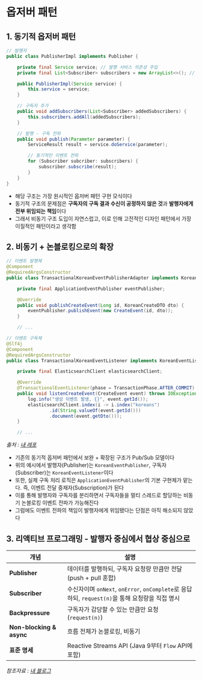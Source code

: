 # 옵저버 패턴

## 1. 동기적 옵저버 패턴

```java
// 발행자
public class PublisherImpl implements Publisher {

    private final Service service; // 발행 서비스 의존성 주입
    private final List<Subscriber> subscribers = new ArrayList<>(); // 구독자 관리

    public PublisherImpl(Service service) {
        this.service = service;
    }

    // 구독자 추가
    public void addSubscribers(List<Subscriber> addedSubscribers) {
        this.subscribers.addAll(addedSubscribers);
    }

    // 발행 - 구독 전파
    public void publish(Parameter parameter) {
        ServiceResult result = service.doService(parameter);

        // 동기적인 이벤트 전파
        for (Subscriber subcriber: subscribers) {
            subscriber.subscribe(result);
        }
    }
}
```
- 해당 구조는 가장 원시적인 옵저버 패턴 구현 모식이다
- 동기적 구조의 문제점은 **구독자의 구독 결과 수신이 공정하지 않은 것**과 **발행자에게 전부 위임되는 책임**이다
- 그래서 비동기 구조 도입이 자연스럽고, 이로 인해 고전적인 디자인 패턴에서 가장 이질적인 패턴이라고 생각함

## 2. 비동기 + 논블로킹으로의 확장

```java
// 이벤트 발행체
@Component
@RequiredArgsConstructor
public class TransactionalKoreanEventPublisherAdapter implements KoreanEventPublisher {

    private final ApplicationEventPublisher eventPublisher;

    @Override
    public void publishCreateEvent(Long id, KoreanCreateDTO dto) {
        eventPublisher.publishEvent(new CreateEvent(id, dto));
    }

    // ...
```
```java
// 이벤트 구독체
@Slf4j
@Component
@RequiredArgsConstructor
public class TransactionalKoreanEventListener implements KoreanEventListener {

    private final ElasticsearchClient elasticsearchClient;

    @Override
    @TransactionalEventListener(phase = TransactionPhase.AFTER_COMMIT)
    public void listenCreateEvent(CreateEvent event) throws IOException {
        log.info("생성 이벤트 발생, {}", event.getId());
        elasticsearchClient.index(i -> i.index("koreans")
                .id(String.valueOf(event.getId()))
                .document(event.getDto()));
    }

    // ...
```
*출처 : [내 레포](https://github.com/kimD0ngjun/search/blob/main/search_sol/src/main/java/com/example/search_sol/infrastructure/listener/TransactionalKoreanEventListener.java)*

- 기존의 동기적 옵저버 패턴에서 보완 + 확장된 구조가 Pub/Sub 모델이다
- 위의 예시에서 발행자(Publisher)는 `KoreanEventPublisher`, 구독자(Subscriber)는 `KoreanEventListener`이다
- 또한, 실제 구독 처리 로직은 `ApplicationEventPublisher`의 기본 구현체가 맡는다. 즉, 이벤트 전달 중재자(Subscription)가 된다
- 이를 통해 발행자와 구독자를 분리하면서 구독자들을 멀티 스레드로 할당하는 비동기 논블로킹 이벤트 전파가 가능해진다
- 그럼에도 이벤트 전파의 책임이 발행자에게 위임됐다는 단점은 아직 해소되지 않았다

## 3. 리액티브 프로그래밍 - 발행자 중심에서 협상 중심으로

| 개념                       | 설명                                             |
| ------------------------ | ---------------------------------------------- |
| **Publisher**            | 데이터를 발행하되, 구독자 요청량 만큼만 전달 (push + pull 혼합)   |
| **Subscriber**           | 수신자이며 `onNext`, `onError`, `onComplete`로 응답하되, `request(n)`을 통해 요청량을 직접 명시    |
| **Backpressure**         | 구독자가 감당할 수 있는 만큼만 요청 (`request(n)`)            |
| **Non-blocking & async** | 흐름 전체가 논블로킹, 비동기                               |
| **표준 명세**                | Reactive Streams API (Java 9부터 `Flow` API에 포함) |

*참조자료 : [내 블로그](https://velog.io/@kim00ngjun_0112/%EC%9E%90%EB%B0%94%EC%9D%98-%EB%A6%AC%EC%95%A1%ED%8B%B0%EB%B8%8C-%ED%94%84%EB%A1%9C%EA%B7%B8%EB%9E%98%EB%B0%8D#1-%EC%9E%90%EB%B0%94-flow-%ED%81%B4%EB%9E%98%EC%8A%A4)*

